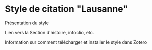 # Style de citation "Lausanne"

Présentation du style

Lien vers la Section d'histoire, infoclio, etc.

Information sur comment télécharger et installer le style dans Zotero

